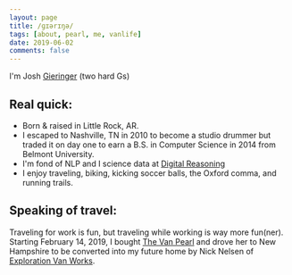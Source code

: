 ```yaml
---
layout: page
title: /ɡɪərɪŋə/
tags: [about, pearl, me, vanlife]
date: 2019-06-02
comments: false
---
```

I'm Josh [Gieringer](https://forvo.com/word/gieringer/) (two hard Gs)

## Real quick:
* Born & raised in Little Rock, AR.
* I escaped to Nashville, TN in 2010 to become a studio drummer but traded it on day one to earn a B.S. in Computer Science in 2014 from Belmont University.
* I'm fond of NLP and I science data at [Digital Reasoning](https://digitalreasoning.com)
* I enjoy traveling, biking, kicking soccer balls, the Oxford comma, and running trails.

## Speaking of travel:
Traveling for work is fun, but traveling while working is way more fun(ner).
Starting February 14, 2019, I bought [The Van Pearl](https://www.instagram.com/the.van.pearl/) and drove her to New Hampshire to be converted into my future home by Nick Nelsen of [Exploration Van Works](https://www.instagram.com/exploration.van.works/).